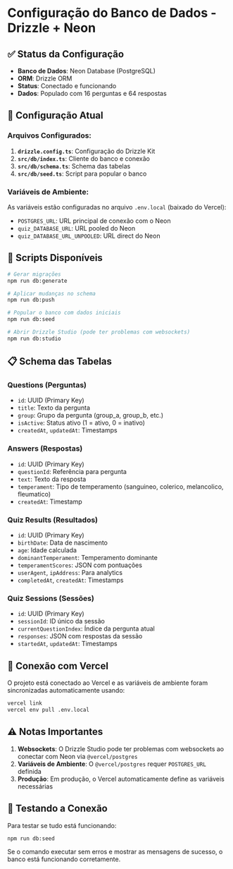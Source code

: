 # Configuração do Banco de Dados - Drizzle + Neon

## ✅ Status da Configuração
- **Banco de Dados**: Neon Database (PostgreSQL)
- **ORM**: Drizzle ORM
- **Status**: Conectado e funcionando
- **Dados**: Populado com 16 perguntas e 64 respostas

## 🔧 Configuração Atual

### Arquivos Configurados:
1. **`drizzle.config.ts`**: Configuração do Drizzle Kit
2. **`src/db/index.ts`**: Cliente do banco e conexão
3. **`src/db/schema.ts`**: Schema das tabelas
4. **`src/db/seed.ts`**: Script para popular o banco

### Variáveis de Ambiente:
As variáveis estão configuradas no arquivo `.env.local` (baixado do Vercel):
- `POSTGRES_URL`: URL principal de conexão com o Neon
- `quiz_DATABASE_URL`: URL pooled do Neon
- `quiz_DATABASE_URL_UNPOOLED`: URL direct do Neon

## 🚀 Scripts Disponíveis

```bash
# Gerar migrações
npm run db:generate

# Aplicar mudanças no schema
npm run db:push

# Popular o banco com dados iniciais
npm run db:seed

# Abrir Drizzle Studio (pode ter problemas com websockets)
npm run db:studio
```

## 📋 Schema das Tabelas

### Questions (Perguntas)
- `id`: UUID (Primary Key)
- `title`: Texto da pergunta
- `group`: Grupo da pergunta (group_a, group_b, etc.)
- `isActive`: Status ativo (1 = ativo, 0 = inativo)
- `createdAt`, `updatedAt`: Timestamps

### Answers (Respostas)
- `id`: UUID (Primary Key)
- `questionId`: Referência para pergunta
- `text`: Texto da resposta
- `temperament`: Tipo de temperamento (sanguineo, colerico, melancolico, fleumatico)
- `createdAt`: Timestamp

### Quiz Results (Resultados)
- `id`: UUID (Primary Key)
- `birthDate`: Data de nascimento
- `age`: Idade calculada
- `dominantTemperament`: Temperamento dominante
- `temperamentScores`: JSON com pontuações
- `userAgent`, `ipAddress`: Para analytics
- `completedAt`, `createdAt`: Timestamps

### Quiz Sessions (Sessões)
- `id`: UUID (Primary Key)
- `sessionId`: ID único da sessão
- `currentQuestionIndex`: Índice da pergunta atual
- `responses`: JSON com respostas da sessão
- `startedAt`, `updatedAt`: Timestamps

## 🔗 Conexão com Vercel

O projeto está conectado ao Vercel e as variáveis de ambiente foram sincronizadas automaticamente usando:

```bash
vercel link
vercel env pull .env.local
```

## ⚠️ Notas Importantes

1. **Websockets**: O Drizzle Studio pode ter problemas com websockets ao conectar com Neon via `@vercel/postgres`
2. **Variáveis de Ambiente**: O `@vercel/postgres` requer `POSTGRES_URL` definida
3. **Produção**: Em produção, o Vercel automaticamente define as variáveis necessárias

## 🧪 Testando a Conexão

Para testar se tudo está funcionando:

```bash
npm run db:seed
```

Se o comando executar sem erros e mostrar as mensagens de sucesso, o banco está funcionando corretamente.
